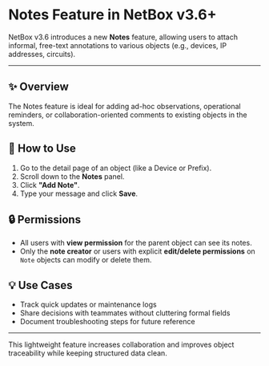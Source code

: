 # Notes Feature in NetBox v3.6+

NetBox v3.6 introduces a new **Notes** feature, allowing users to attach informal, free-text annotations to various objects (e.g., devices, IP addresses, circuits).

---

## ✨ Overview

The Notes feature is ideal for adding ad-hoc observations, operational reminders, or collaboration-oriented comments to existing objects in the system.

## 🧭 How to Use

1. Go to the detail page of an object (like a Device or Prefix).
2. Scroll down to the **Notes** panel.
3. Click **"Add Note"**.
4. Type your message and click **Save**.

## 🔒 Permissions

- All users with **view permission** for the parent object can see its notes.
- Only the **note creator** or users with explicit **edit/delete permissions** on `Note` objects can modify or delete them.

## 💡 Use Cases

- Track quick updates or maintenance logs
- Share decisions with teammates without cluttering formal fields
- Document troubleshooting steps for future reference

---

This lightweight feature increases collaboration and improves object traceability while keeping structured data clean.
